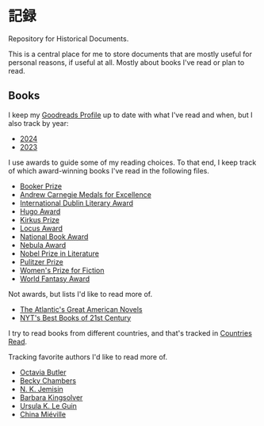 # 記録

Repository for Historical Documents.

This is a central place for me to store documents that are mostly useful for
personal reasons, if useful at all. Mostly about books I've read or plan to
read.

## Books

I keep my
[Goodreads Profile](https://www.goodreads.com/user/show/6142552-michael-daines)
up to date with what I've read and when, but I also track by year:

* [2024](2024-reading.md)
* [2023](2023-reading.md)

I use awards to guide some of my reading choices. To that end, I keep track of
which award-winning books I've read in the following files.

* [Booker Prize](booker-prize.md)
* [Andrew Carnegie Medals for Excellence](carnegie-medal.md)
* [International Dublin Literary Award](dublin-award.md)
* [Hugo Award](hugo-award.md)
* [Kirkus Prize](kirkus.md)
* [Locus Award](locus-award.md)
* [National Book Award](national-book-award.md)
* [Nebula Award](nebula-award.md)
* [Nobel Prize in Literature](nobel-literature.md)
* [Pulitzer Prize](pulitzer.md)
* [Women's Prize for Fiction](womens.md)
* [World Fantasy Award](world-fantasy.md)

Not awards, but lists I'd like to read more of.

* [The Atlantic's Great American Novels](great-american-novels.md)
* [NYT's Best Books of 21st Century](nyt-100-best-21st-century.md)

I try to read books from different countries, and that's tracked in
[Countries Read](countries-read.md).

Tracking favorite authors I'd like to read more of.

* [Octavia Butler](octavia.md)
* [Becky Chambers](chambers.md)
* [N. K. Jemisin](jemisin.md)
* [Barbara Kingsolver](kingsolver.md)
* [Ursula K. Le Guin](le-guin.md)
* [China Miéville](miéville.md)
